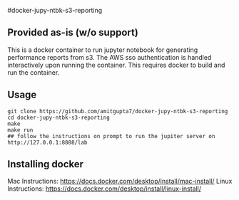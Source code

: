 #docker-jupy-ntbk-s3-reporting
## Provided as-is (w/o support)
This is a docker container to run jupyter notebook for generating performance reports from s3. The AWS sso authentication is handled interactively upon running the container. This requires docker to build and run the container. 

## Usage
```shell
git clone https://github.com/amitgupta7/docker-jupy-ntbk-s3-reporting
cd docker-jupy-ntbk-s3-reporting
make
make run
## follow the instructions on prompt to run the jupiter server on http://127.0.0.1:8888/lab
```
## Installing docker
Mac Instructions: https://docs.docker.com/desktop/install/mac-install/ 
Linux Instructions: https://docs.docker.com/desktop/install/linux-install/
